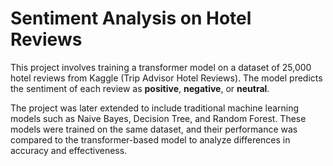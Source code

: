 # Sentiment Analysis on Hotel Reviews

This project involves training a transformer model on a dataset of 25,000 hotel reviews from Kaggle (Trip Advisor Hotel Reviews). The model predicts the sentiment of each review as **positive**, **negative**, or **neutral**.

The project was later extended to include traditional machine learning models such as Naive Bayes, Decision Tree, and Random Forest. These models were trained on the same dataset, and their performance was compared to the transformer-based model to analyze differences in accuracy and effectiveness.
